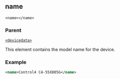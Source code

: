 ## name

`<name></name>`


### Parent

[`<devicedata>`][1]


This element contains the model name for the device.



### Example

```xml
<name>Control4 C4-55X805G</name>
```

[1]:	https://snap-one.github.io/docs-driverworks-xml/#common-xml-devicedata